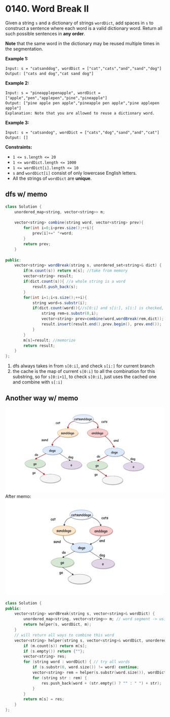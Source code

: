 # 0140. Word Break II

Given a string `s` and a dictionary of strings `wordDict`, add spaces in `s` to construct a sentence where each word is a valid dictionary word. Return all such possible sentences in **any order**.

**Note** that the same word in the dictionary may be reused multiple times in the segmentation.

 

**Example 1:**

```
Input: s = "catsanddog", wordDict = ["cat","cats","and","sand","dog"]
Output: ["cats and dog","cat sand dog"]
```

**Example 2:**

```
Input: s = "pineapplepenapple", wordDict = ["apple","pen","applepen","pine","pineapple"]
Output: ["pine apple pen apple","pineapple pen apple","pine applepen apple"]
Explanation: Note that you are allowed to reuse a dictionary word.
```

**Example 3:**

```
Input: s = "catsandog", wordDict = ["cats","dog","sand","and","cat"]
Output: []
```

 

**Constraints:**

- `1 <= s.length <= 20`
- `1 <= wordDict.length <= 1000`
- `1 <= wordDict[i].length <= 10`
- `s` and `wordDict[i]` consist of only lowercase English letters.
- All the strings of `wordDict` are **unique**.

## dfs w/ memo

```java
class Solution {
    unordered_map<string, vector<string>> m;

    vector<string> combine(string word, vector<string> prev){
        for(int i=0;i<prev.size();++i){
            prev[i]+=" "+word;
        }
        return prev;
    }

public:
    vector<string> wordBreak(string s, unordered_set<string>& dict) {
        if(m.count(s)) return m[s]; //take from memory
        vector<string> result;
        if(dict.count(s)){ //a whole string is a word
            result.push_back(s);
        }
        for(int i=1;i<s.size();++i){
            string word=s.substr(i);
            if(dict.count(word)){//s[0:i] and s[i:], s[i:] is checked, now check s[0:i]
                string rem=s.substr(0,i);
                vector<string> prev=combine(word,wordBreak(rem,dict));
                result.insert(result.end(),prev.begin(), prev.end());
            }
        }
        m[s]=result; //memorize
        return result;
    }
};
```

1. dfs always takes in from `s[0:i]`, and check `s[i:]` for current branch
2. the cache is the map of current `s[0:i]` to all the combination for this substring, so for `s[0:i+1]`, to check `s[0:i]`, just uses the cached one and combine with `s[:i]`

## Another way w/ memo

![IMAGE](resources/A7A0D625067844E33F882924CF5DE648.jpg)
After memo:
![IMAGE](resources/52DABD0AB9F46F747AAF823A8EB8F99A.jpg)

```c++
class Solution {
public:
    vector<string> wordBreak(string s, vector<string>& wordDict) {
        unordered_map<string, vector<string>> m; // word segment -> using what words to form
        return helper(s, wordDict, m);
    }
    // will return all ways to combine this word
    vector<string> helper(string s, vector<string>& wordDict, unordered_map<string, vector<string>>& m) {
        if (m.count(s)) return m[s];
        if (s.empty()) return {""};
        vector<string> res;
        for (string word : wordDict) { // try all words
            if (s.substr(0, word.size()) != word) continue;
            vector<string> rem = helper(s.substr(word.size()), wordDict, m);
            for (string str : rem) {
                res.push_back(word + (str.empty() ? "" : " ") + str);
            }
        }
        return m[s] = res;
    }
};
```